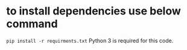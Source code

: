 # to install dependencies use below command
`pip install -r requirments.txt`
Python 3 is required for this code.
